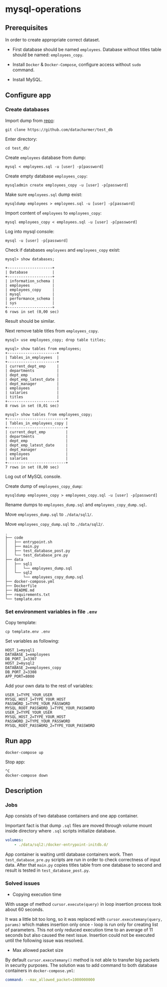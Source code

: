 # mysql-operations

## Prerequisites

In order to create appropriate correct dataset.

- First database should be named `employees`.
Database without titles table should be named: `employees_copy`.

- Install `Docker` & `Docker-Compose`, configure access without `sudo` command.
- Install MySQL.

## Configure app

### Create databases

Import dump from [repo](https://github.com/datacharmer/test_db):

```shell
git clone https://github.com/datacharmer/test_db
```

Enter directory:

```shell
cd test_db/
```

Create `employees` database from dump:

```shell
mysql < employees.sql -u [user] -p[password]
```

Create empty database `employees_copy`:

```shell
mysqladmin create employees_copy -u [user] -p[password]
```

Make sure `employees.sql` dump exist:

```shell
mysqldump employees > employees.sql -u [user] -p[password]
```

Import content of `employees` to `employees_copy`:

```shell
mysql employees_copy < employees.sql -u [user] -p[password]
```

Log into mysql console:

```shell
mysql -u [user] -p[password]
```

Check if databases `employees` and `employees_copy` exist:

```shell
mysql> show databases;
```

```shell
+--------------------+
| Database           |
+--------------------+
| information_schema |
| employees          |
| employees_copy     |
| mysql              |
| performance_schema |
| sys                |
+--------------------+
6 rows in set (0,00 sec)
```

Result should be similar.

Next remove table titles from `employees_copy`.

```shell
mysql> use employees_copy; drop table titles;
```

```shell
mysql> show tables from employees;
+----------------------+
| Tables_in_employees  |
+----------------------+
| current_dept_emp     |
| departments          |
| dept_emp             |
| dept_emp_latest_date |
| dept_manager         |
| employees            |
| salaries             |
| titles               |
+----------------------+
8 rows in set (0,01 sec)

mysql> show tables from employees_copy;
+--------------------------+
| Tables_in_employees_copy |
+--------------------------+
| current_dept_emp         |
| departments              |
| dept_emp                 |
| dept_emp_latest_date     |
| dept_manager             |
| employees                |
| salaries                 |
+--------------------------+
7 rows in set (0,00 sec)
```

Log out of MySQL console.

Create dump of `employees_copy_dump`:

```shell
mysqldump employees_copy > employees_copy.sql -u [user] -p[password]
```

Rename dumps to `employees_dump.sql` and `employees_copy_dump.sql`.

Move `employees_dump.sql` to `./data/sql1/`.

Move `employees_copy_dump.sql` to `./data/sql2/`.

```shell
.
├── code
│   ├── entrypoint.sh
│   ├── main.py
│   ├── test_database_post.py
│   └── test_database_pre.py
├── data
│   ├── sql1
│   │   └── employees_dump.sql
│   └── sql2
│       └── employees_copy_dump.sql
├── docker-compose.yml
├── Dockerfile
├── README.md
├── requirements.txt
└── template.env

```

### Set environment variables in file `.env`

Copy template:

```shell
cp template.env .env 
```

Set variables as following:

```shell
HOST_1=mysql1
DATABASE_1=employees
DB_PORT_1=3307
HOST_2=mysql2
DATABASE_2=employees_copy
DB_PORT_2=3308
APP_PORT=8000
```

Add your own data to the rest of variables:

```shell
USER_1=TYPE_YOUR_USER
MYSQL_HOST_1=TYPE_YOUR_HOST
PASSWORD_1=TYPE_YOUR_PASSWORD
MYSQL_ROOT_PASSWORD_1=TYPE_YOUR_PASSWORD
USER_2=TYPE_YOUR_USER
MYSQL_HOST_2=TYPE_YOUR_HOST
PASSWORD_2=TYPE_YOUR_PASSWORD
MYSQL_ROOT_PASSWORD_2=TYPE_YOUR_PASSWORD
```

## Run app

```shell
docker-compose up
```

Stop app:

```shell
^C
docker-compose down
```

## Description

### Jobs

App consists of two database containers and one app container.

Important fact is that dump `.sql` files are moved through volume mount inside directory where `.sql` scripts initialize database.

```yaml
volumes:
    - ./data/sql2:/docker-entrypoint-initdb.d/
```

App container is waiting until database containers work. Then `test_database_pre.py` scripts are run in order to check correctness of input data. After that `main.py` copies titles table from one database to second and result is tested in `test_database_post.py`.

### Solved issues

- Copying execution time

With usage of method `cursor.execute(query)` in loop insertion process took about 60 seconds.

It was a little bit too long, so it was replaced with `cursor.executemany(query, params)` which makes insertion only once - loop is run only for creating list of parameters. This not only reduced execution time to an average of 11 seconds but also caused the next issue. Insertion could not be executed until the following issue was resolved.

- Max allowed packet size

By default `cursor.executemany()` method is not able to transfer big packets in security purposes.
The solution was to add command to both database containers in `docker-compose.yml`:

```yaml
command: --max_allowed_packet=1000000000
```
